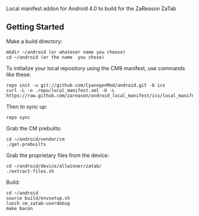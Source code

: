 Local manifest addon for Android 4.0 to build for the ZaReason ZaTab

Getting Started
---------------

Make a build directory:

	mkdir ~/android (or whatever name you choose)
	cd ~/android (or the name  you chose)
	

To initialize your local repository using the CM9 manifest, use commands like these:

    repo init -u git://github.com/CyanogenMod/android.git -b ics
    curl -L -o .repo/local_manifest.xml -O -L https://raw.github.com/zareason/android_local_manifest/ics/local_manifest.xml

Then to sync up:

    repo sync

Grab the CM prebuilts:

    cd ~/android/vendor/cm
    ./get-prebuilts

Grab the proprietary files from the device:

    cd ~/android/device/allwinner/zatab/
    ./extract-files.sh

Build:

    cd ~/android
    source build/envsetup.sh
    lunch cm_zatab-userdebug
    make bacon
